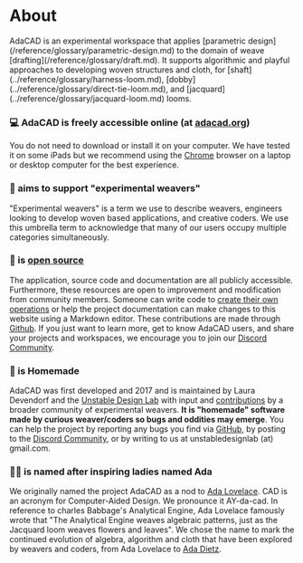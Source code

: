 # About

<div class="emph">
AdaCAD is an experimental workspace that applies [parametric design](/reference/glossary/parametric-design.md) to the domain of weave [drafting](/reference/glossary/draft.md). It supports algorithmic and playful approaches to developing woven structures and cloth, for [shaft](../reference/glossary/harness-loom.md), [dobby](../reference/glossary/direct-tie-loom.md),  and [jacquard](../reference/glossary/jacquard-loom.md) looms. 
</div>



### 💻 AdaCAD is freely accessible online (at [adacad.org](http://adacad.org))
You do not need to download or install it on your computer. We have tested it on some iPads but we recommend using the [Chrome](https://www.google.com/chrome/) browser on a laptop or desktop computer for the best experience. 

### 🧪 aims to support "experimental weavers"
"Experimental weavers" is a term we use to describe weavers, engineers looking to develop woven based applications, and creative coders. We use this umbrella term to acknowledge that many of our users occupy multiple categories simultaneously. 


### 🥰 is [open source](https://opensource.com/resources/what-open-source) 
The application, source code and documentation are all publicly accessible. Furthermore, these resources are open to improvement and modification from community members. Someone can write code to [create their own operations](../develop/makeanoperation.md) or help the project documentation can make changes to this website using a Markdown editor. These contributions are made through [Github](https://github.com/UnstableDesign/AdaCAD). If you just want to learn more, get to know AdaCAD users, and share your projects and workspaces, we encourage you to join our [Discord Community](https://discord.gg/uv2HuuFj).

### 🍰 is Homemade
AdaCAD was first developed and 2017 and is maintained by Laura Devendorf and the [Unstable Design Lab](https://unstable.design/) with input and [contributions](./contributors.md) by a broader community of experimental weavers. **It is "homemade" software made by curious weaver/coders so bugs and oddities may emerge**. You can help the project by reporting any bugs you find via [GitHub](https://github.com/UnstableDesign/AdaCAD/issues), by posting to the [Discord Community](https://discord.gg/uv2HuuFj), or by writing to us at unstabledesignlab (at) gmail.com.   


### 👯‍♀️ is named after inspiring ladies named Ada
We originally named the project AdaCAD as a nod to [Ada Lovelace](https://www.newyorker.com/tech/annals-of-technology/ada-lovelace-the-first-tech-visionary). CAD is an acronym for Computer-Aided Design. We pronounce it AY-da-cad. In reference to charles Babbage's Analytical Engine, Ada Lovelace famously wrote that "The Analytical Engine weaves algebraic patterns, just as the Jacquard loom weaves flowers and leaves". We chose the name to mark the continued evolution of algebra, algorithm and cloth that have been explored by weavers and coders, from Ada Lovelace to [Ada Dietz](https://www2.cs.arizona.edu/patterns/weaving/monographs/dak_alge.pdf). 
